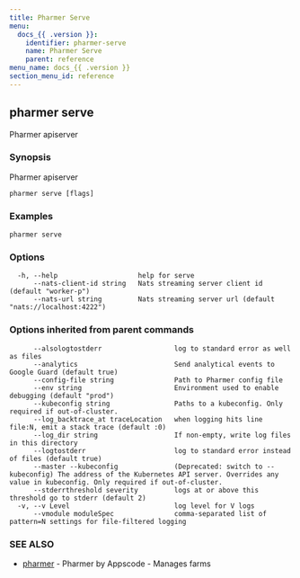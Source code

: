 ```yaml
---
title: Pharmer Serve
menu:
  docs_{{ .version }}:
    identifier: pharmer-serve
    name: Pharmer Serve
    parent: reference
menu_name: docs_{{ .version }}
section_menu_id: reference
---
```

## pharmer serve

Pharmer apiserver

### Synopsis

Pharmer apiserver

```
pharmer serve [flags]
```

### Examples

```
pharmer serve
```

### Options

```
  -h, --help                    help for serve
      --nats-client-id string   Nats streaming server client id (default "worker-p")
      --nats-url string         Nats streaming server url (default "nats://localhost:4222")
```

### Options inherited from parent commands

```
      --alsologtostderr                  log to standard error as well as files
      --analytics                        Send analytical events to Google Guard (default true)
      --config-file string               Path to Pharmer config file
      --env string                       Environment used to enable debugging (default "prod")
      --kubeconfig string                Paths to a kubeconfig. Only required if out-of-cluster.
      --log_backtrace_at traceLocation   when logging hits line file:N, emit a stack trace (default :0)
      --log_dir string                   If non-empty, write log files in this directory
      --logtostderr                      log to standard error instead of files (default true)
      --master --kubeconfig              (Deprecated: switch to --kubeconfig) The address of the Kubernetes API server. Overrides any value in kubeconfig. Only required if out-of-cluster.
      --stderrthreshold severity         logs at or above this threshold go to stderr (default 2)
  -v, --v Level                          log level for V logs
      --vmodule moduleSpec               comma-separated list of pattern=N settings for file-filtered logging
```

### SEE ALSO

* [pharmer](/docs/reference/pharmer.md)	 - Pharmer by Appscode - Manages farms

